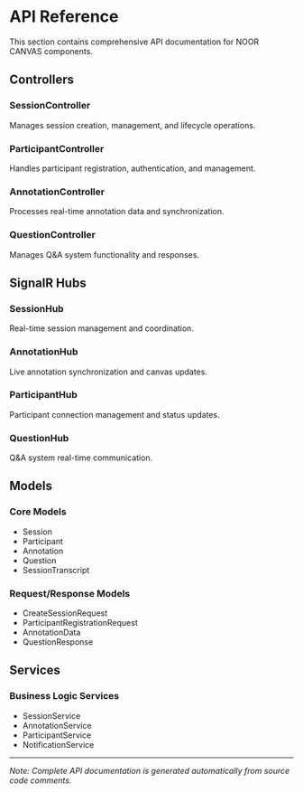 # API Reference

This section contains comprehensive API documentation for NOOR CANVAS components.

## Controllers

### SessionController

Manages session creation, management, and lifecycle operations.

### ParticipantController

Handles participant registration, authentication, and management.

### AnnotationController

Processes real-time annotation data and synchronization.

### QuestionController

Manages Q&A system functionality and responses.

## SignalR Hubs

### SessionHub

Real-time session management and coordination.

### AnnotationHub

Live annotation synchronization and canvas updates.

### ParticipantHub

Participant connection management and status updates.

### QuestionHub

Q&A system real-time communication.

## Models

### Core Models

- Session
- Participant
- Annotation
- Question
- SessionTranscript

### Request/Response Models

- CreateSessionRequest
- ParticipantRegistrationRequest
- AnnotationData
- QuestionResponse

## Services

### Business Logic Services

- SessionService
- AnnotationService
- ParticipantService
- NotificationService

---

_Note: Complete API documentation is generated automatically from source code comments._
